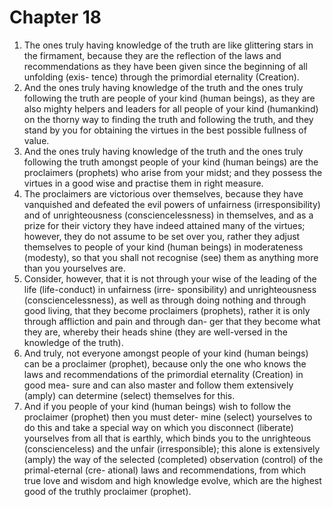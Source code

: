 # Chapter 18
1) The ones truly having knowledge of the truth are like glittering stars in the firmament, because they are the
 reflection of the laws and recommendations as they have been given since the beginning of all unfolding (exis-
 tence) through the primordial eternality (Creation).
2) And the ones truly having knowledge of the truth and the ones truly following the truth are people of your
 kind (human beings), as they are also mighty helpers and leaders for all people of your kind (humankind) on
 the thorny way to finding the truth and following the truth, and they stand by you for obtaining the virtues in
 the best possible fullness of value.
3) And the ones truly having knowledge of the truth and the ones truly following the truth amongst people of
 your kind (human beings) are the proclaimers (prophets) who arise from your midst; and they possess the
 virtues in a good wise and practise them in right measure.
4) The proclaimers are victorious over themselves, because they have vanquished and defeated the evil powers of
 unfairness (irresponsibility) and of unrighteousness (consciencelessness) in themselves, and as a prize for their
 victory they have indeed attained many of the virtues; however, they do not assume to be set over you, rather
 they adjust themselves to people of your kind (human beings) in moderateness (modesty), so that you shall not
 recognise (see) them as anything more than you yourselves are.
5) Consider, however, that it is not through your wise of the leading of the life (life-conduct) in unfairness (irre-
 sponsibility) and unrighteousness (consciencelessness), as well as through doing nothing and through good
 living, that they become proclaimers (prophets), rather it is only through affliction and pain and through dan-
 ger that they become what they are, whereby their heads shine (they are well-versed in the knowledge of the
 truth).
6) And truly, not everyone amongst people of your kind (human beings) can be a proclaimer (prophet), because
 only the one who knows the laws and recommendations of the primordial eternality (Creation) in good mea-
 sure and can also master and follow them extensively (amply) can determine (select) themselves for this.
7) And if you people of your kind (human beings) wish to follow the proclaimer (prophet) then you must deter-
 mine (select) yourselves to do this and take a special way on which you disconnect (liberate) yourselves from
 all that is earthly, which binds you to the unrighteous (conscienceless) and the unfair (irresponsible); this alone
 is extensively (amply) the way of the selected (completed) observation (control) of the primal-eternal (cre-
 ational) laws and recommendations, from which true love and wisdom and high knowledge evolve, which are
 the highest good of the truthly proclaimer (prophet).
 
